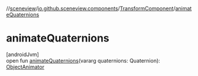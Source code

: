 //[sceneview](../../../index.md)/[io.github.sceneview.components](../index.md)/[TransformComponent](index.md)/[animateQuaternions](animate-quaternions.md)

# animateQuaternions

[androidJvm]\
open fun [animateQuaternions](animate-quaternions.md)(vararg quaternions: Quaternion): [ObjectAnimator](https://developer.android.com/reference/kotlin/android/animation/ObjectAnimator.html)
